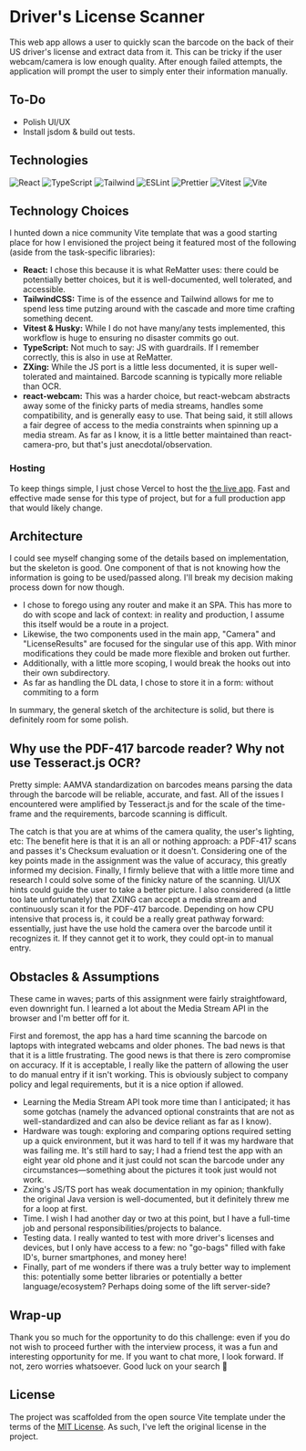 # Driver's License Scanner

This web app allows a user to quickly scan the barcode on the back of their US driver's license and extract data from it. This can be tricky if the user webcam/camera is low enough quality. After enough failed attempts, the application will prompt the user to simply enter their information manually.

## To-Do

-   Polish UI/UX
-   Install jsdom & build out tests.

## Technologies

![React](https://img.shields.io/badge/frontend-react-61DBFB?style=flat&logo=react)
![TypeScript](https://img.shields.io/badge/frontend-ts-blue?style=flat&logo=typescript)
![Tailwind](https://img.shields.io/badge/frontend-tailwind-00C4C4?style=flat&logo=tailwindcss)
![ESLint](https://img.shields.io/badge/linter-eslint-4B32C3?style=flat&logo=eslint)
![Prettier](https://img.shields.io/badge/formatter-prettier-F8BC45?style=flat&logo=prettier)
![Vitest](https://img.shields.io/badge/specs-vitest-yellow?style=flat&logo=vitest)
![Vite](https://img.shields.io/badge/build-vite-A855F7?style=flat&logo=vite)

## Technology Choices

I hunted down a nice community Vite template that was a good starting place for how I envisioned the project being it featured most of the following (aside from the task-specific libraries):

-   **React:** I chose this because it is what ReMatter uses: there could be potentially better choices, but it is well-documented, well tolerated, and accessible.
-   **TailwindCSS:** Time is of the essence and Tailwind allows for me to spend less time putzing around with the cascade and more time crafting something decent.
-   **Vitest & Husky:** While I do not have many/any tests implemented, this workflow is huge to ensuring no disaster commits go out.
-   **TypeScript:** Not much to say: JS with guardrails. If I remember correctly, this is also in use at ReMatter.
-   **ZXing:** While the JS port is a little less documented, it is super well-tolerated and maintained. Barcode scanning is typically more reliable than OCR.
-   **react-webcam:** This was a harder choice, but react-webcam abstracts away some of the finicky parts of media streams, handles some compatibility, and is generally easy to use. That being said, it still allows a fair degree of access to the media constraints when spinning up a media stream. As far as I know, it is a little better maintained than react-camera-pro, but that's just anecdotal/observation.

### Hosting
To keep things simple, I just chose Vercel to host the [the live app](https://dl-scanner.vercel.app/). Fast and effective made sense for this type of project, but for a full production app that would likely change.

## Architecture

I could see myself changing some of the details based on implementation, but the skeleton is good. One component of that is not knowing how the information is going to be used/passed along. I'll break my decision making process down for now though.

-   I chose to forego using any router and make it an SPA. This has more to do with scope and lack of context: in reality and production, I assume this itself would be a route in a project.
-   Likewise, the two components used in the main app, "Camera" and "LicenseResults" are focused for the singular use of this app. With minor modifications they could be made more flexible and broken out further.
-   Additionally, with a little more scoping, I would break the hooks out into their own subdirectory.
-   As far as handling the DL data, I chose to store it in a form: without commiting to a form

In summary, the general sketch of the architecture is solid, but there is definitely room for some polish.

## Why use the PDF-417 barcode reader? Why not use Tesseract.js OCR?

Pretty simple: AAMVA standardization on barcodes means parsing the data through the barcode will be reliable, accurate, and fast. All of the issues I encountered were amplified by Tesseract.js and for the scale of the time-frame and the requirements, barcode scanning is difficult.

The catch is that you are at whims of the camera quality, the user's lighting, etc: The benefit here is that it is an all or nothing approach: a PDF-417 scans and passes it's Checksum evaluation or it doesn't. Considering one of the key points made in the assignment was the value of accuracy, this greatly informed my decision. Finally, I firmly believe that with a little more time and research I could solve some of the finicky nature of the scanning. UI/UX hints could guide the user to take a better picture. I also considered (a little too late unfortunately) that ZXING can accept a media stream and continuously scan it for the PDF-417 barcode. Depending on how CPU intensive that process is, it could be a really great pathway forward: essentially, just have the use hold the camera over the barcode until it recognizes it. If they cannot get it to work, they could opt-in to manual entry.

## Obstacles & Assumptions

These came in waves; parts of this assignment were fairly straightfoward, even downright fun. I learned a lot about the Media Stream API in the browser and I'm better off for it.

First and foremost, the app has a hard time scanning the barcode on laptops with integrated webcams and older phones. The bad news is that that it is a little frustrating. The good news is that there is zero compromise on accuracy. If it is acceptable, I really like the pattern of allowing the user to do manual entry if it isn't working. This is obviously subject to company policy and legal requirements, but it is a nice option if allowed.

-   Learning the Media Stream API took more time than I anticipated; it has some gotchas (namely the advanced optional constraints that are not as well-standardized and can also be device reliant as far as I know).
-   Hardware was tough: exploring and comparing options required setting up a quick environment, but it was hard to tell if it was my hardware that was failing me. It's still hard to say; I had a friend test the app with an eight year old phone and it just could not scan the barcode under any circumstances—something about the pictures it took just would not work.
-   Zxing's JS/TS port has weak documentation in my opinion; thankfully the original Java version is well-documented, but it definitely threw me for a loop at first.
-   Time. I wish I had another day or two at this point, but I have a full-time job and personal responsibilities/projects to balance.
-   Testing data. I really wanted to test with more driver's licenses and devices, but I only have access to a few: no "go-bags" filled with fake ID's, burner smartphones, and money here!
-   Finally, part of me wonders if there was a truly better way to implement this: potentially some better libraries or potentially a better language/ecosystem? Perhaps doing some of the lift server-side?

## Wrap-up

Thank you so much for the opportunity to do this challenge: even if you do not wish to proceed further with the interview process, it was a fun and interesting opportunity for me. If you want to chat more, I look forward. If not, zero worries whatsoever. Good luck on your search 🙂

## License

The project was scaffolded from the open source Vite template under the terms of the [MIT License](LICENSE). As such, I've left the original license in the project.
